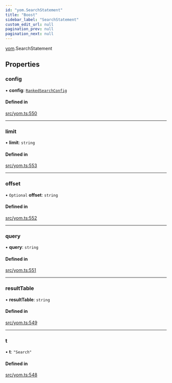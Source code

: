 ```yaml
---
id: "yom.SearchStatement"
title: "Boost"
sidebar_label: "SearchStatement"
custom_edit_url: null
pagination_prev: null
pagination_next: null
---
```


[yom](../namespaces/yom.md).SearchStatement

## Properties

### config

• **config**: [`RankedSearchConfig`](yom.RankedSearchConfig.md)

#### Defined in

[src/yom.ts:550](https://github.com/yolmio/boost/blob/5cada48/src/yom.ts#L550)

___

### limit

• **limit**: `string`

#### Defined in

[src/yom.ts:553](https://github.com/yolmio/boost/blob/5cada48/src/yom.ts#L553)

___

### offset

• `Optional` **offset**: `string`

#### Defined in

[src/yom.ts:552](https://github.com/yolmio/boost/blob/5cada48/src/yom.ts#L552)

___

### query

• **query**: `string`

#### Defined in

[src/yom.ts:551](https://github.com/yolmio/boost/blob/5cada48/src/yom.ts#L551)

___

### resultTable

• **resultTable**: `string`

#### Defined in

[src/yom.ts:549](https://github.com/yolmio/boost/blob/5cada48/src/yom.ts#L549)

___

### t

• **t**: ``"Search"``

#### Defined in

[src/yom.ts:548](https://github.com/yolmio/boost/blob/5cada48/src/yom.ts#L548)
